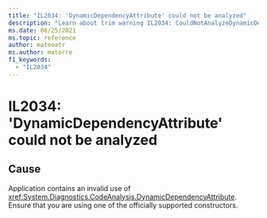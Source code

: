 ```yaml
---
title: "IL2034: 'DynamicDependencyAttribute' could not be analyzed"
description: "Learn about trim warning IL2034: CouldNotAnalyzeDynamicDependency"
ms.date: 08/25/2021
ms.topic: reference
author: mateoatr
ms.author: matorre
f1_keywords:
  - "IL2034"
---
```

# IL2034: 'DynamicDependencyAttribute' could not be analyzed

## Cause

Application contains an invalid use of <xref:System.Diagnostics.CodeAnalysis.DynamicDependencyAttribute>.
Ensure that you are using one of the officially supported constructors.
